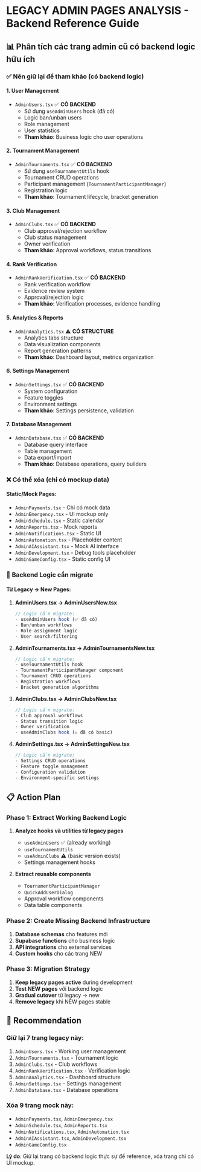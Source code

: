 # LEGACY ADMIN PAGES ANALYSIS - Backend Reference Guide

## 📊 Phân tích các trang admin cũ có backend logic hữu ích

### ✅ **Nên giữ lại để tham khảo (có backend logic)**

#### 1. **User Management**

- `AdminUsers.tsx` ✅ **CÓ BACKEND**
  - Sử dụng `useAdminUsers` hook (đã có)
  - Logic ban/unban users
  - Role management
  - User statistics
  - **Tham khảo**: Business logic cho user operations

#### 2. **Tournament Management**

- `AdminTournaments.tsx` ✅ **CÓ BACKEND**
  - Sử dụng `useTournamentUtils` hook
  - Tournament CRUD operations
  - Participant management (`TournamentParticipantManager`)
  - Registration logic
  - **Tham khảo**: Tournament lifecycle, bracket generation

#### 3. **Club Management**

- `AdminClubs.tsx` ✅ **CÓ BACKEND**
  - Club approval/rejection workflow
  - Club status management
  - Owner verification
  - **Tham khảo**: Approval workflows, status transitions

#### 4. **Rank Verification**

- `AdminRankVerification.tsx` ✅ **CÓ BACKEND**
  - Rank verification workflow
  - Evidence review system
  - Approval/rejection logic
  - **Tham khảo**: Verification processes, evidence handling

#### 5. **Analytics & Reports**

- `AdminAnalytics.tsx` ⚠️ **CÓ STRUCTURE**
  - Analytics tabs structure
  - Data visualization components
  - Report generation patterns
  - **Tham khảo**: Dashboard layout, metrics organization

#### 6. **Settings Management**

- `AdminSettings.tsx` ✅ **CÓ BACKEND**
  - System configuration
  - Feature toggles
  - Environment settings
  - **Tham khảo**: Settings persistence, validation

#### 7. **Database Management**

- `AdminDatabase.tsx` ✅ **CÓ BACKEND**
  - Database query interface
  - Table management
  - Data export/import
  - **Tham khảo**: Database operations, query builders

### ❌ **Có thể xóa (chỉ có mockup data)**

#### Static/Mock Pages:

- `AdminPayments.tsx` - Chỉ có mock data
- `AdminEmergency.tsx` - UI mockup only
- `AdminSchedule.tsx` - Static calendar
- `AdminReports.tsx` - Mock reports
- `AdminNotifications.tsx` - Static UI
- `AdminAutomation.tsx` - Placeholder content
- `AdminAIAssistant.tsx` - Mock AI interface
- `AdminDevelopment.tsx` - Debug tools placeholder
- `AdminGameConfig.tsx` - Static config UI

### 🔄 **Backend Logic cần migrate**

#### Từ Legacy → New Pages:

1. **AdminUsers.tsx → AdminUsersNew.tsx**

   ```typescript
   // Logic cần migrate:
   - useAdminUsers hook (✅ đã có)
   - Ban/unban workflows
   - Role assignment logic
   - User search/filtering
   ```

2. **AdminTournaments.tsx → AdminTournamentsNew.tsx**

   ```typescript
   // Logic cần migrate:
   - useTournamentUtils hook
   - TournamentParticipantManager component
   - Tournament CRUD operations
   - Registration workflows
   - Bracket generation algorithms
   ```

3. **AdminClubs.tsx → AdminClubsNew.tsx**

   ```typescript
   // Logic cần migrate:
   - Club approval workflows
   - Status transition logic
   - Owner verification
   - useAdminClubs hook (⚠️ đã có basic)
   ```

4. **AdminSettings.tsx → AdminSettingsNew.tsx**
   ```typescript
   // Logic cần migrate:
   - Settings CRUD operations
   - Feature toggle management
   - Configuration validation
   - Environment-specific settings
   ```

## 📋 **Action Plan**

### Phase 1: Extract Working Backend Logic

1. **Analyze hooks và utilities từ legacy pages**
   - `useAdminUsers` ✅ (already working)
   - `useTournamentUtils`
   - `useAdminClubs` ⚠️ (basic version exists)
   - Settings management hooks

2. **Extract reusable components**
   - `TournamentParticipantManager`
   - `QuickAddUserDialog`
   - Approval workflow components
   - Data table components

### Phase 2: Create Missing Backend Infrastructure

1. **Database schemas** cho features mới
2. **Supabase functions** cho business logic
3. **API integrations** cho external services
4. **Custom hooks** cho các trang NEW

### Phase 3: Migration Strategy

1. **Keep legacy pages active** during development
2. **Test NEW pages** với backend logic
3. **Gradual cutover** từ legacy → new
4. **Remove legacy** khi NEW pages stable

## 🎯 **Recommendation**

### Giữ lại 7 trang legacy này:

1. `AdminUsers.tsx` - Working user management
2. `AdminTournaments.tsx` - Tournament logic
3. `AdminClubs.tsx` - Club workflows
4. `AdminRankVerification.tsx` - Verification logic
5. `AdminAnalytics.tsx` - Dashboard structure
6. `AdminSettings.tsx` - Settings management
7. `AdminDatabase.tsx` - Database operations

### Xóa 9 trang mock này:

- `AdminPayments.tsx`, `AdminEmergency.tsx`
- `AdminSchedule.tsx`, `AdminReports.tsx`
- `AdminNotifications.tsx`, `AdminAutomation.tsx`
- `AdminAIAssistant.tsx`, `AdminDevelopment.tsx`
- `AdminGameConfig.tsx`

**Lý do**: Giữ lại trang có backend logic thực sự để reference, xóa trang chỉ có UI mockup.
